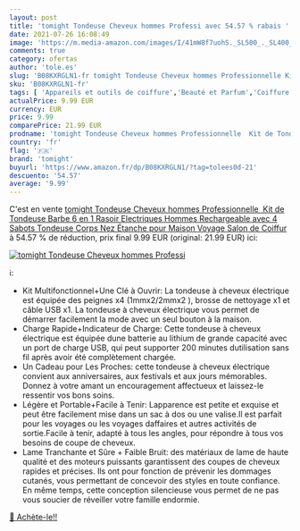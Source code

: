 ```yaml
---
layout: post
title: 'tomight Tondeuse Cheveux hommes Professi avec 54.57 % rabais '
date: 2021-07-26 16:08:49
image: 'https://m.media-amazon.com/images/I/41mW8f7uohS._SL500_._SL400_.jpg'
comments: true
category: ofertas
author: 'tole.es'
slug: 'B08KXRGLN1-fr tomight Tondeuse Cheveux hommes Professionnelle Kit de...'
sku: 'B08KXRGLN1-fr'
tags: [ 'Appareils et outils de coiffure','Beauté et Parfum','Coiffure et soins des cheveux','Tondeuses à cheveux','tomight', ]
actualPrice: 9.99 EUR
currency: EUR
price: 9.99
comparePrice: 21.99 EUR
prodname: 'tomight Tondeuse Cheveux hommes Professionnelle  Kit de Tondeuse Barbe 6 en 1  Rasoir Electriques Hommes Rechargeable avec 4 Sabots Tondeuse Corps Nez Étanche pour Maison Voyage Salon de Coiffur'
country: 'fr'
flag: '🇫🇷'
brand: 'tomight'
buyurl: 'https://www.amazon.fr/dp/B08KXRGLN1/?tag=tolees0d-21'
descuento: '54.57'
average: '9.99'
---
```


C'est en vente [tomight Tondeuse Cheveux hommes Professionnelle  Kit de Tondeuse Barbe 6 en 1  Rasoir Electriques Hommes Rechargeable avec 4 Sabots Tondeuse Corps Nez Étanche pour Maison Voyage Salon de Coiffur](https://www.amazon.fr/dp/B08KXRGLN1/?tag=tolees0d-21)  à  54.57 % de réduction, prix final  9.99 EUR (original: 21.99 EUR) ici:

[![tomight Tondeuse Cheveux hommes Professi](https://m.media-amazon.com/images/I/41mW8f7uohS._SL500_._SL400_.jpg)](https://www.amazon.fr/dp/B08KXRGLN1/?tag=tolees0d-21)

ℹ️:

- Kit Multifonctionnel+Une Clé à Ouvrir: La tondeuse à cheveux électrique est équipée des peignes x4 (1mmx2/2mmx2 ), brosse de nettoyage x1 et câble USB x1. La tondeuse à cheveux électrique vous permet de démarrer facilement la mode avec un seul bouton à la maison.
- Charge Rapide+Indicateur de Charge: Cette tondeuse à cheveux électrique est équipée dune batterie au lithium de grande capacité avec un port de charge USB, qui peut supporter 200 minutes dutilisation sans fil après avoir été complètement chargée.
- Un Cadeau pour Les Proches: cette tondeuse à cheveux électrique convient aux anniversaires, aux festivals et aux jours mémorables. Donnez à votre amant un encouragement affectueux et laissez-le ressentir vos bons soins.
- Légère et Portable+Facile à Tenir: Lapparence est petite et exquise et peut être facilement mise dans un sac à dos ou une valise.Il est parfait pour les voyages ou les voyages daffaires et autres activités de sortie.Facile à tenir, adapté à tous les angles, pour répondre à tous vos besoins de coupe de cheveux.
- Lame Tranchante et Sûre + Faible Bruit: des matériaux de lame de haute qualité et des moteurs puissants garantissent des coupes de cheveux rapides et précises. Ils ont pour fonction de prévenir les dommages cutanés, vous permettant de concevoir des styles en toute confiance. En même temps, cette conception silencieuse vous permet de ne pas vous soucier de réveiller votre famille endormie.

[🛒 Achète-le!!](https://www.amazon.fr/dp/B08KXRGLN1/?tag=tolees0d-21)
